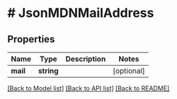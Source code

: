 # # JsonMDNMailAddress

## Properties

Name | Type | Description | Notes
------------ | ------------- | ------------- | -------------
**mail** | **string** |  | [optional]

[[Back to Model list]](../../README.md#models) [[Back to API list]](../../README.md#endpoints) [[Back to README]](../../README.md)

